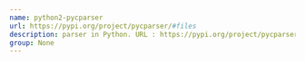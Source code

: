 ```yaml
---
name: python2-pycparser
url: https://pypi.org/project/pycparser/#files
description: parser in Python. URL : https://pypi.org/project/pycparser/#files Groups : None
group: None
---
```

